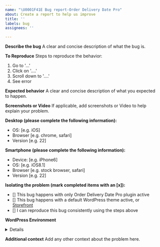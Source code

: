 ```yaml
---
name: "\U0001F41E Bug report-Order Delivery Date Pro"
about: Create a report to help us improve
title: ''
labels: bug
assignees: ''

---
```


**Describe the bug**
A clear and concise description of what the bug is.

**To Reproduce**
Steps to reproduce the behavior:
1. Go to '...'
2. Click on '....'
3. Scroll down to '....'
4. See error

**Expected behavior**
A clear and concise description of what you expected to happen.

**Screenshots or Video**
If applicable, add screenshots or Video to help explain your problem.

**Desktop (please complete the following information):**
 - OS: [e.g. iOS]
 - Browser [e.g. chrome, safari]
 - Version [e.g. 22]

**Smartphone (please complete the following information):**
 - Device: [e.g. iPhone6]
 - OS: [e.g. iOS8.1]
 - Browser [e.g. stock browser, safari]
 - Version [e.g. 22]

**Isolating the problem (mark completed items with an [x]):**
- [] This bug happens with only Order Delivery Date Pro plugin active
- [] This bug happens with a default WordPress theme active, or [Storefront](https://woocommerce.com/storefront/)
- [] I can reproduce this bug consistently using the steps above

**WordPress Environment**
<details>
```
Copy and paste the system status report from **Order Delivery Date > Status** in WordPress admin.
```
</details>

**Additional context**
Add any other context about the problem here.
